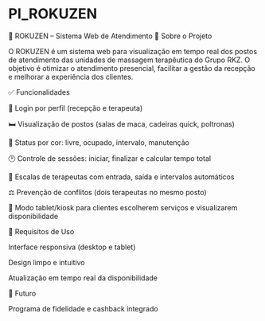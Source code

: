 # PI_ROKUZEN

🌿 ROKUZEN – Sistema Web de Atendimento
📘 Sobre o Projeto

O ROKUZEN é um sistema web para visualização em tempo real dos postos de atendimento das unidades de massagem terapêutica do Grupo RKZ.
O objetivo é otimizar o atendimento presencial, facilitar a gestão da recepção e melhorar a experiência dos clientes.

✅ Funcionalidades

👥 Login por perfil (recepção e terapeuta)

🛏️ Visualização de postos (salas de maca, cadeiras quick, poltronas)

🎨 Status por cor: livre, ocupado, intervalo, manutenção

🕑 Controle de sessões: iniciar, finalizar e calcular tempo total

📅 Escalas de terapeutas com entrada, saída e intervalos automáticos

⚖️ Prevenção de conflitos (dois terapeutas no mesmo posto)

📱 Modo tablet/kiosk para clientes escolherem serviços e visualizarem disponibilidade

🔐 Requisitos de Uso

Interface responsiva (desktop e tablet)

Design limpo e intuitivo

Atualização em tempo real da disponibilidade

🚀 Futuro

Programa de fidelidade e cashback integrado